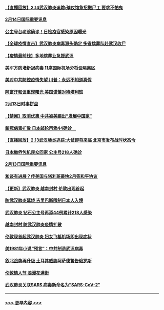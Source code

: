 #### [【直播回放】2.14武汉肺炎追踪:殡仪馆急招搬尸工 要求不怕鬼](../pages/prog202/a102777141.md?t=02142344) 
#### [2月14日国际重要讯息](../pages/prog202/a102777073.md?t=02142344) 
#### [公主号台老翁确诊！日检疫官感染原因曝光](../pages/prog202/a102777075.md?t=02142344) 
#### [【全球疫情直击】武汉肺炎病毒源头确定 多省殡葬队赴武汉收尸](../pages/prog202/a102777026.md?t=02142344) 
#### [【疫情最前线】多地殡葬业急援武汉](../pages/prog202/a102776986.md?t=02142344) 
#### [美军方防堵新冠病毒 11座国际机场旁将设隔离区](../pages/prog202/a102776870.md?t=02142344) 
#### [美对中共防控疫情失望 川普：永远不知道真假](../pages/prog202/a102776836.md?t=02142344) 
#### [阿富汗和谈重现曙光 美国谨慎对待塔利班](../pages/prog202/a102776748.md?t=02142344) 
#### [2月13日时事拼盘](../pages/prog202/a102776689.md?t=02142344) 
#### [【禁闻】取消优惠 中共被美踢出“发展中国家”](../pages/prog202/a102776670.md?t=02142344) 
#### [新冠病毒扩散 日本邮轮再添44确诊　](../pages/prog202/a102776518.md?t=02142344) 
#### [【直播回放】2.13武汉肺炎追踪:大仗即将来临 北京市发布战时状态令](../pages/prog202/a102776399.md?t=02142344) 
#### [日本撤侨包机民众回家 公主号218人确诊](../pages/prog202/a102776346.md?t=02142344) 
#### [2月13日国际重要讯息](../pages/prog202/a102776339.md?t=02142344) 
#### [和谈有进展？传美国与塔利班最快2月签和平协议](../pages/prog202/a102776291.md?t=02142344) 
#### [【更新】武汉肺炎 越南封村 伦敦出现首起](../pages/prog202/a102770740.md?t=02142344) 
#### [防武汉肺炎延烧 吉里巴斯限制日本人入境](../pages/prog202/a102776276.md?t=02142344) 
#### [武汉肺炎 钻石公主号再添44例累计218人感染](../pages/prog202/a102776089.md?t=02142344) 
#### [越南封村 防武汉肺炎疫情扩散](../pages/prog202/a102776214.md?t=02142344) 
#### [伦敦现首起武汉肺炎 妇女飞抵机场即出现症状](../pages/prog202/a102776031.md?t=02142344) 
#### [美1981年小说“预言”：中共制造武汉病毒](../pages/prog202/a102775980.md?t=02142344) 
#### [叙北战势再升级 土耳其威胁阿萨德警告俄罗斯](../pages/prog202/a102775904.md?t=02142344) 
#### [伦敦情人节 浪漫花满街](../pages/prog202/a102775786.md?t=02142344) 
#### [武汉肺炎关联SARS 病毒新命名为“SARS-CoV-2”](../pages/prog202/a102775719.md?t=02142344) 

----
#### [ >>> 更早内容 <<< ](../indexes/prog202-earlier.md)
